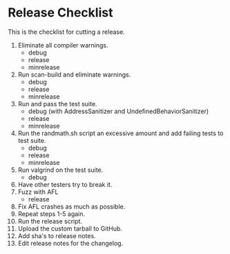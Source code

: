 # Release Checklist

This is the checklist for cutting a release.

1.	Eliminate all compiler warnings.
	* debug
	* release
	* minrelease
2.	Run scan-build and eliminate warnings.
	* debug
	* release
	* minrelease
3.	Run and pass the test suite.
	* debug (with AddressSanitizer and UndefinedBehaviorSanitizer)
	* release
	* minrelease
4.	Run the randmath.sh script an excessive amount and add failing tests to
	test suite.
	* debug
	* release
	* minrelease
5.	Run valgrind on the test suite.
	* debug
6.	Have other testers try to break it.
7.	Fuzz with AFL
	* release
8.	Fix AFL crashes as much as possible.
9.	Repeat steps 1-5 again.
10.	Run the release script.
11.	Upload the custom tarball to GitHub.
12.	Add sha's to release notes.
13.	Edit release notes for the changelog.
